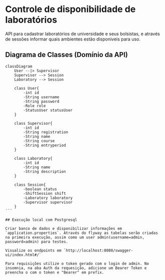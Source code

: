 # Controle de disponibilidade de laboratórios

API para cadastrar laboratórios de universidade e seus bolsistas, e através de sessões informar quais ambientes estão disponiveis para uso.

## Diagrama de Classes (Domínio da API)
```mermaid
classDiagram
    User --|> Supervisor
    Supervisor --> Session
    Laboratory --> Session

    class User{
        -int id
        -String username
        -String password
        -Role role
        -StatusUser statusUser
    }

    class Supervisor{
        -int id
        -String registration
        -String name
        -String course
        -String entryperiod
    }
    
    class Laboratory{
        -int id
        -String name
        -String description
    }

    class Session{
        -boolean status
        -ShiftSession shift
        -Laboratory laboratory
        -Supervisor supervisor
    }
´´´

## Execução local com Postgresql

Criar banco de dados e disponibilizar informações em `application.properties`. Através do flyway as tabelas serão criadas na primeira execução, assim como um user admin(username=admin, password=admin) para testes.

Visualize os endpoints em `http://localhost:8080/swagger-ui/index.html#/`

Para requisições utilize o token gerado com o login de admin. No insomnia, na aba Auth da requesição, adicione um Bearer Token e preencha o com o token e "Bearer" em prefix.

